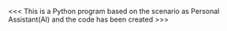 <<< This is a Python program based on the scenario as Personal Assistant(AI) and the code has been created >>>
